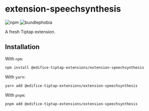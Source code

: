 # extension-speechsynthesis

![npm](https://img.shields.io/npm/v/@edifice-tiptap-extensions/extension-speechsynthesis?style=flat-square)
![bundlephobia](https://img.shields.io/bundlephobia/min/@edifice-tiptap-extensions/extension-speechsynthesis?style=flat-square)

A fresh Tiptap extension.

## Installation

With `npm`:

```bash
npm install @edifice-tiptap-extensions/extension-speechsynthesis
```

With `yarn`:

```bash
yarn add @edifice-tiptap-extensions/extension-speechsynthesis
```

With `pnpm`:

```bash
pnpm add @edifice-tiptap-extensions/extension-speechsynthesis
```
